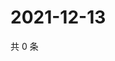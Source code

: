 # 2021-12-13

共 0 条

<!-- BEGIN WEIBO -->
<!-- 最后更新时间 Mon Dec 13 2021 10:22:59 GMT+0800 (China Standard Time) -->

<!-- END WEIBO -->
